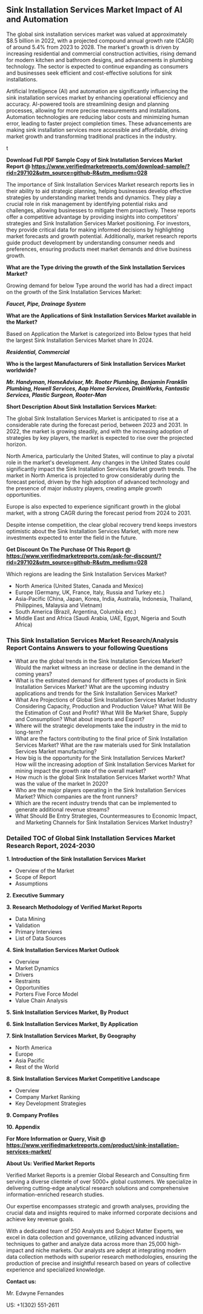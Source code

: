<h2>Sink Installation Services Market Impact of AI and Automation</h2><p>The global sink installation services market was valued at approximately $8.5 billion in 2022, with a projected compound annual growth rate (CAGR) of around 5.4% from 2023 to 2028. The market's growth is driven by increasing residential and commercial construction activities, rising demand for modern kitchen and bathroom designs, and advancements in plumbing technology. The sector is expected to continue expanding as consumers and businesses seek efficient and cost-effective solutions for sink installations.</p><p>Artificial Intelligence (AI) and automation are significantly influencing the sink installation services market by enhancing operational efficiency and accuracy. AI-powered tools are streamlining design and planning processes, allowing for more precise measurements and installations. Automation technologies are reducing labor costs and minimizing human error, leading to faster project completion times. These advancements are making sink installation services more accessible and affordable, driving market growth and transforming traditional practices in the industry.</p>t</p><p id="" class=""><strong>Download Full PDF Sample Copy of Sink Installation Services Market Report @ <a href="https://www.verifiedmarketreports.com/download-sample/?rid=297102&utm_source=github-R&utm_medium=028" target="_blank">https://www.verifiedmarketreports.com/download-sample/?rid=297102&utm_source=github-R&utm_medium=028</a></strong></p><p>The importance of&nbsp;Sink Installation Services Market research reports lies in their ability to aid strategic planning, helping businesses develop effective strategies by understanding market trends and dynamics. They play a crucial role in risk management by identifying potential risks and challenges, allowing businesses to mitigate them proactively. These reports offer a competitive advantage by providing insights into competitors' strategies and Sink Installation Services Market positioning. For investors, they provide critical data for making informed decisions by highlighting market forecasts and growth potential. Additionally, market research reports guide product development by understanding consumer needs and preferences, ensuring products meet market demands and drive business growth.</p><p><strong>What are the&nbsp;Type driving the growth of the Sink Installation Services Market?</strong></p><p id="" class="">Growing demand for below Type around the world has had a direct impact on the growth of the Sink Installation Services Market:</p><em><strong>Faucet, Pipe, Drainage System</strong></em></p><strong>What are the&nbsp;Applications&nbsp;of Sink Installation Services Market available in the Market?</strong></p><p id="" class="">Based on Application the Market is categorized into Below types that held the largest Sink Installation Services Market share In 2024.</p><em><strong>Residential, Commercial</strong></em></p><strong>Who is the largest Manufacturers of Sink Installation Services Market worldwide?</strong></p><p><em><strong>Mr. Handyman, HomeAdvisor, Mr. Rooter Plumbing, Benjamin Franklin Plumbing, Howell Services, Aap Home Services, DrainWorks, Fantastic Services, Plastic Surgeon, Rooter-Man</strong></em></p><p id="" class=""><strong>Short Description About Sink Installation Services Market:</strong></p><p>The global Sink Installation Services Market is anticipated to rise at a considerable rate during the forecast period, between 2023 and 2031. In 2022, the market is growing steadily, and with the increasing adoption of strategies by key players, the market is expected to rise over the projected horizon.</p><p>North America, particularly the United States, will continue to play a pivotal role in the market's development. Any changes in the United States could significantly impact the Sink Installation Services Market growth trends. The market in North America is projected to grow considerably during the forecast period, driven by the high adoption of advanced technology and the presence of major industry players, creating ample growth opportunities.</p><p>Europe is also expected to experience significant growth in the global market, with a strong CAGR during the forecast period from 2024 to 2031.</p><p>Despite intense competition, the clear global recovery trend keeps investors optimistic about the Sink Installation Services Market, with more new investments expected to enter the field in the future.</p><p id="" class=""><strong>Get Discount On The Purchase Of This Report @ <a href="https://www.verifiedmarketreports.com/ask-for-discount/?rid=297102&utm_source=github-R&utm_medium=028" target="_blank">https://www.verifiedmarketreports.com/ask-for-discount/?rid=297102&utm_source=github-R&utm_medium=028</a></strong></p>Which regions are leading the Sink Installation Services Market?</p><ul><li>North America (United States, Canada and Mexico)</li><li>Europe (Germany, UK, France, Italy, Russia and Turkey etc.)</li><li>Asia-Pacific (China, Japan, Korea, India, Australia, Indonesia, Thailand, Philippines, Malaysia and Vietnam)</li><li>South America (Brazil, Argentina, Columbia etc.)</li><li>Middle East and Africa (Saudi Arabia, UAE, Egypt, Nigeria and South Africa)</li></ul><h3 id="" class="">This Sink Installation Services Market Research/Analysis Report Contains Answers to your following Questions</h3><ul><li>What are the global trends in the Sink Installation Services Market? Would the market witness an increase or decline in the demand in the coming years?</li><li>What is the estimated demand for different types of products in Sink Installation Services Market? What are the upcoming industry applications and trends for the Sink Installation Services Market?</li><li>What Are Projections of Global Sink Installation Services Market Industry Considering Capacity, Production and Production Value? What Will Be the Estimation of Cost and Profit? What Will Be Market Share, Supply and Consumption? What about imports and Export?</li><li>Where will the strategic developments take the industry in the mid to long-term?</li><li>What are the factors contributing to the final price of Sink Installation Services Market? What are the raw materials used for Sink Installation Services Market manufacturing?</li><li>How big is the opportunity for the Sink Installation Services Market? How will the increasing adoption of Sink Installation Services Market for mining impact the growth rate of the overall market?</li><li>How much is the global Sink Installation Services Market worth? What was the value of the market In 2020?</li><li>Who are the major players operating in the Sink Installation Services Market? Which companies are the front runners?</li><li>Which are the recent industry trends that can be implemented to generate additional revenue streams?</li><li>What Should Be Entry Strategies, Countermeasures to Economic Impact, and Marketing Channels for Sink Installation Services Market Industry?</li></ul><h3 id="" class="">Detailed TOC of Global Sink Installation Services Market Research Report, 2024-2030</h3><p id="" class=""><strong>1. Introduction of the Sink Installation Services Market</strong></p><ul><li>Overview of the Market</li><li>Scope of Report</li><li>Assumptions</li></ul><p id="" class=""><strong>2. Executive Summary</strong></p><p id="" class=""><strong>3. Research Methodology of Verified Market Reports</strong></p><ul><li>Data Mining</li><li>Validation</li><li>Primary Interviews</li><li>List of Data Sources</li></ul><p id="" class=""><strong>4. Sink Installation Services Market Outlook</strong></p><ul><li>Overview</li><li>Market Dynamics</li><li>Drivers</li><li>Restraints</li><li>Opportunities</li><li>Porters Five Force Model</li><li>Value Chain Analysis</li></ul><p id="" class=""><strong>5. Sink Installation Services Market, By Product</strong></p><p id="" class=""><strong>6. Sink Installation Services Market, By Application</strong></p><p id="" class=""><strong>7. Sink Installation Services Market, By Geography</strong></p><ul><li>North America</li><li>Europe</li><li>Asia Pacific</li><li>Rest of the World</li></ul><p id="" class=""><strong>8. Sink Installation Services Market Competitive Landscape</strong></p><ul><li>Overview</li><li>Company Market Ranking</li><li>Key Development Strategies</li></ul><p id="" class=""><strong>9. Company Profiles</strong></p><p id="" class=""><strong>10. Appendix</strong></p><p id="" class=""><strong>For More Information or Query, Visit @ <a href="https://www.verifiedmarketreports.com/product/sink-installation-services-market/" target="_blank">https://www.verifiedmarketreports.com/product/sink-installation-services-market/</a></strong></p><p id="" class=""><strong>About Us: Verified Market Reports</strong></p><p id="" class="">Verified Market Reports is a premier Global Research and Consulting firm serving a diverse clientele of over 5000+ global customers. We specialize in delivering cutting-edge analytical research solutions and comprehensive information-enriched research studies.</p><p id="" class="">Our expertise encompasses strategic and growth analyses, providing the crucial data and insights required to make informed corporate decisions and achieve key revenue goals.</p><p id="" class="">With a dedicated team of 250 Analysts and Subject Matter Experts, we excel in data collection and governance, utilizing advanced industrial techniques to gather and analyze data across more than 25,000 high-impact and niche markets. Our analysts are adept at integrating modern data collection methods with superior research methodologies, ensuring the production of precise and insightful research based on years of collective experience and specialized knowledge.</p><p id="" class=""><strong>Contact us:</strong></p><p id="" class="">Mr. Edwyne Fernandes</p><p id="" class="">US: +1(302) 551-2611</p>